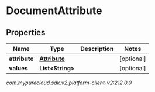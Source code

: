 # DocumentAttribute


## Properties

| Name | Type | Description | Notes |
| ------------ | ------------- | ------------- | ------------- |
| **attribute** | [**Attribute**](Attribute) |  |  [optional] |
| **values** | **List&lt;String&gt;** |  |  [optional] |




_com.mypurecloud.sdk.v2:platform-client-v2:212.0.0_
